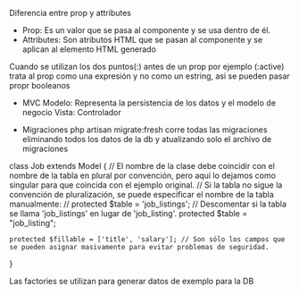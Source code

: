 Diferencia entre prop y attributes
- Prop: Es un valor que se pasa al componente y se usa dentro de él.
- Attributes: Son atributos HTML que se pasan al componente y se aplican al elemento HTML generado

Cuando se utilizan los dos puntos(:) antes de un prop por ejemplo (:active) trata al prop como una expresión y no como un estring, asi se pueden pasar propr booleanos

- MVC
Modelo: Representa la persistencia de los datos y el modelo de negocio
Vista:
Controlador

- Migraciones
php artisan migrate:fresh corre todas las migraciones eliminando todos los datos de la db y atualizando solo el archivo de migraciones


class Job extends Model { // El nombre de la clase debe coincidir con el nombre de la tabla en plural por convención, pero aquí lo dejamos como singular para que coincida con el ejemplo original.
    // Si la tabla no sigue la convención de pluralización, se puede especificar el nombre de la tabla manualmente:
    // protected $table = 'job_listings'; // Descomentar si la tabla se llama 'job_listings' en lugar de 'job_listing'.
    protected $table = "job_listing";

    protected $fillable = ['title', 'salary']; // Son sólo los campos que se pueden asignar masivamente para evitar problemas de seguridad.
}

Las factories se utilizan para generar datos de exemplo para la DB

